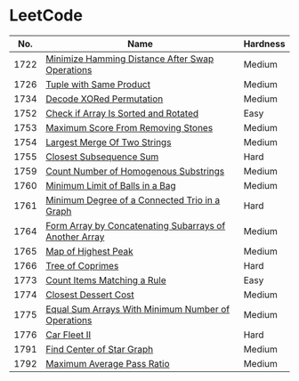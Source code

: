 # LeetCode

|No.|Name|Hardness|
|---|---|---|
|1722|[Minimize Hamming Distance After Swap Operations](https://github.com/ZiJiaW/LeetCode/blob/main/cpps/1722.cpp)|Medium|
|1726|[Tuple with Same Product](https://github.com/ZiJiaW/LeetCode/blob/main/cpps/1726.cpp)|Medium|
|1734|[Decode XORed Permutation](https://github.com/ZiJiaW/LeetCode/blob/main/cpps/1734.cpp)|Medium|
|1752|[Check if Array Is Sorted and Rotated](https://github.com/ZiJiaW/LeetCode/blob/main/cpps/1752.cpp)|Easy|
|1753|[Maximum Score From Removing Stones](https://github.com/ZiJiaW/LeetCode/blob/main/cpps/1753.cpp)|Medium|
|1754|[Largest Merge Of Two Strings](https://github.com/ZiJiaW/LeetCode/blob/main/cpps/1754.cpp)|Medium|
|1755|[Closest Subsequence Sum](https://github.com/ZiJiaW/LeetCode/blob/main/cpps/1755.cpp)|Hard|
|1759|[Count Number of Homogenous Substrings](https://github.com/ZiJiaW/LeetCode/blob/main/cpps/1759.cpp)|Medium|
|1760|[Minimum Limit of Balls in a Bag](https://github.com/ZiJiaW/LeetCode/blob/main/cpps/1760.cpp)|Medium|
|1761|[Minimum Degree of a Connected Trio in a Graph](https://github.com/ZiJiaW/LeetCode/blob/main/cpps/1761.cpp)|Hard|
|1764|[Form Array by Concatenating Subarrays of Another Array](https://github.com/ZiJiaW/LeetCode/blob/main/cpps/1764.cpp)|Medium|
|1765|[Map of Highest Peak](https://github.com/ZiJiaW/LeetCode/blob/main/cpps/1765.cpp)|Medium|
|1766|[Tree of Coprimes](https://github.com/ZiJiaW/LeetCode/blob/main/cpps/1766.cpp)|Hard|
|1773|[Count Items Matching a Rule](https://github.com/ZiJiaW/LeetCode/blob/main/cpps/1773.cpp)|Easy|
|1774|[Closest Dessert Cost](https://github.com/ZiJiaW/LeetCode/blob/main/cpps/1774.cpp)|Medium|
|1775|[Equal Sum Arrays With Minimum Number of Operations](https://github.com/ZiJiaW/LeetCode/blob/main/cpps/1775.cpp)|Medium|
|1776|[Car Fleet II](https://github.com/ZiJiaW/LeetCode/blob/main/cpps/1776.cpp)|Hard|
|1791|[Find Center of Star Graph](https://github.com/ZiJiaW/LeetCode/blob/main/cpps/1791.cpp)|Medium|
|1792|[Maximum Average Pass Ratio](https://github.com/ZiJiaW/LeetCode/blob/main/cpps/1792.cpp)|Medium|